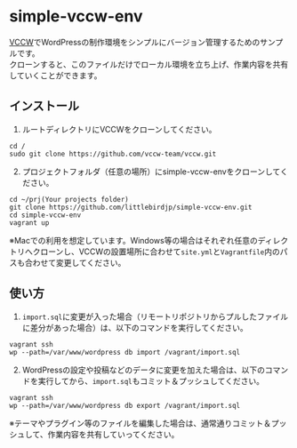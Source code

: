 # simple-vccw-env

[VCCW](https://github.com/vccw-team/vccw)でWordPressの制作環境をシンプルにバージョン管理するためのサンプルです。  
クローンすると、このファイルだけでローカル環境を立ち上げ、作業内容を共有していくことができます。

## インストール

1. ルートディレクトリにVCCWをクローンしてください。  
```
cd /
sudo git clone https://github.com/vccw-team/vccw.git
```
2. プロジェクトフォルダ（任意の場所）にsimple-vccw-envをクローンしてください。
```
cd ~/prj(Your projects folder)
git clone https://github.com/littlebirdjp/simple-vccw-env.git
cd simple-vccw-env
vagrant up
```

※Macでの利用を想定しています。Windows等の場合はそれぞれ任意のディレクトリへクローンし、VCCWの設置場所に合わせて`site.yml`と`Vagrantfile`内のパスも合わせて変更してください。

## 使い方

1. `import.sql`に変更が入った場合（リモートリポジトリからプルしたファイルに差分があった場合）は、以下のコマンドを実行してください。
```
vagrant ssh
wp --path=/var/www/wordpress db import /vagrant/import.sql
```
2. WordPressの設定や投稿などのデータに変更を加えた場合は、以下のコマンドを実行してから、`import.sql`もコミット＆プッシュしてください。
```
vagrant ssh
wp --path=/var/www/wordpress db export /vagrant/import.sql
```

※テーマやプラグイン等のファイルを編集した場合は、通常通りコミット＆プッシュして、作業内容を共有していってください。
